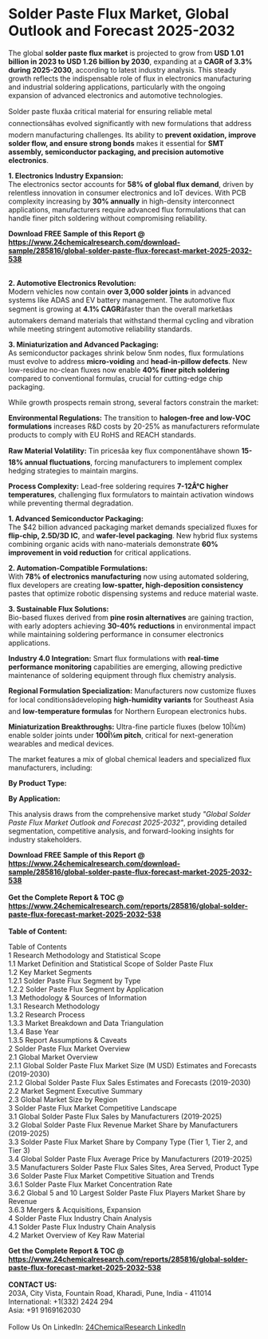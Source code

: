 <h1>Solder Paste Flux Market, Global Outlook and Forecast 2025-2032</h1><p>The global <strong>solder paste flux market</strong> is projected to grow from <strong>USD 1.01 billion in 2023 to USD 1.26 billion by 2030</strong>, expanding at a <strong>CAGR of 3.3% during 2025-2030</strong>, according to latest industry analysis. This steady growth reflects the indispensable role of flux in electronics manufacturing and industrial soldering applications, particularly with the ongoing expansion of advanced electronics and automotive technologies.</p><p>Solder paste fluxâa critical material for ensuring reliable metal connectionsâhas evolved significantly with new formulations that address modern manufacturing challenges. Its ability to <strong>prevent oxidation, improve solder flow, and ensure strong bonds</strong> makes it essential for <strong>SMT assembly, semiconductor packaging, and precision automotive electronics</strong>.</p><p><strong>1. Electronics Industry Expansion:</strong><br>
The electronics sector accounts for <strong>58% of global flux demand</strong>, driven by relentless innovation in consumer electronics and IoT devices. With PCB complexity increasing by <strong>30% annually</strong> in high-density interconnect applications, manufacturers require advanced flux formulations that can handle finer pitch soldering without compromising reliability.</p><div><b>Download FREE Sample of this Report @ 
            <a href="https://www.24chemicalresearch.com/download-sample/285816/global-solder-paste-flux-forecast-market-2025-2032-538">
            https://www.24chemicalresearch.com/download-sample/285816/global-solder-paste-flux-forecast-market-2025-2032-538</a></b></div><br><p><strong>2. Automotive Electronics Revolution:</strong><br>
Modern vehicles now contain <strong>over 3,000 solder joints</strong> in advanced systems like ADAS and EV battery management. The automotive flux segment is growing at <strong>4.1% CAGR</strong>âfaster than the overall marketâas automakers demand materials that withstand thermal cycling and vibration while meeting stringent automotive reliability standards.</p><p><strong>3. Miniaturization and Advanced Packaging:</strong><br>
As semiconductor packages shrink below 5nm nodes, flux formulations must evolve to address <strong>micro-voiding</strong> and <strong>head-in-pillow defects</strong>. New low-residue no-clean fluxes now enable <strong>40% finer pitch soldering</strong> compared to conventional formulas, crucial for cutting-edge chip packaging.</p><p>While growth prospects remain strong, several factors constrain the market:</p><p><strong>Environmental Regulations:</strong> The transition to <strong>halogen-free and low-VOC formulations</strong> increases R&amp;D costs by 20-25% as manufacturers reformulate products to comply with EU RoHS and REACH standards.</p><p><strong>Raw Material Volatility:</strong> Tin pricesâa key flux componentâhave shown <strong>15-18% annual fluctuations</strong>, forcing manufacturers to implement complex hedging strategies to maintain margins.</p><p><strong>Process Complexity:</strong> Lead-free soldering requires <strong>7-12Â°C higher temperatures</strong>, challenging flux formulators to maintain activation windows while preventing thermal degradation.</p><p><strong>1. Advanced Semiconductor Packaging:</strong><br>
The $42 billion advanced packaging market demands specialized fluxes for <strong>flip-chip, 2.5D/3D IC</strong>, and <strong>wafer-level packaging</strong>. New hybrid flux systems combining organic acids with nano-materials demonstrate <strong>60% improvement in void reduction</strong> for critical applications.</p><p><strong>2. Automation-Compatible Formulations:</strong><br>
With <strong>78% of electronics manufacturing</strong> now using automated soldering, flux developers are creating <strong>low-spatter, high-deposition consistency</strong> pastes that optimize robotic dispensing systems and reduce material waste.</p><p><strong>3. Sustainable Flux Solutions:</strong><br>
Bio-based fluxes derived from <strong>pine rosin alternatives</strong> are gaining traction, with early adopters achieving <strong>30-40% reductions</strong> in environmental impact while maintaining soldering performance in consumer electronics applications.</p><p><strong>Industry 4.0 Integration:</strong> Smart flux formulations with <strong>real-time performance monitoring</strong> capabilities are emerging, allowing predictive maintenance of soldering equipment through flux chemistry analysis.</p><p><strong>Regional Formulation Specialization:</strong> Manufacturers now customize fluxes for local conditionsâdeveloping <strong>high-humidity variants</strong> for Southeast Asia and <strong>low-temperature formulas</strong> for Northern European electronics hubs.</p><p><strong>Miniaturization Breakthroughs:</strong> Ultra-fine particle fluxes (below 10Î¼m) enable solder joints under <strong>100Î¼m pitch</strong>, critical for next-generation wearables and medical devices.</p><p>The market features a mix of global chemical leaders and specialized flux manufacturers, including:</p><p><strong>By Product Type:</strong></p><p><strong>By Application:</strong></p><p>This analysis draws from the comprehensive market study <em>"Global Solder Paste Flux Market Outlook and Forecast 2025-2032"</em>, providing detailed segmentation, competitive analysis, and forward-looking insights for industry stakeholders.</p><div><b>Download FREE Sample of this Report @ 
            <a href="https://www.24chemicalresearch.com/download-sample/285816/global-solder-paste-flux-forecast-market-2025-2032-538">
            https://www.24chemicalresearch.com/download-sample/285816/global-solder-paste-flux-forecast-market-2025-2032-538</a></b></div><br><div><b>Get the Complete Report & TOC @ 
            <a href="https://www.24chemicalresearch.com/reports/285816/global-solder-paste-flux-forecast-market-2025-2032-538">
            https://www.24chemicalresearch.com/reports/285816/global-solder-paste-flux-forecast-market-2025-2032-538</a></b></div><br>
            <b>Table of Content:</b><p>Table of Contents<br />
1 Research Methodology and Statistical Scope<br />
1.1 Market Definition and Statistical Scope of Solder Paste Flux<br />
1.2 Key Market Segments<br />
1.2.1 Solder Paste Flux Segment by Type<br />
1.2.2 Solder Paste Flux Segment by Application<br />
1.3 Methodology & Sources of Information<br />
1.3.1 Research Methodology<br />
1.3.2 Research Process<br />
1.3.3 Market Breakdown and Data Triangulation<br />
1.3.4 Base Year<br />
1.3.5 Report Assumptions & Caveats<br />
2 Solder Paste Flux Market Overview<br />
2.1 Global Market Overview<br />
2.1.1 Global Solder Paste Flux Market Size (M USD) Estimates and Forecasts (2019-2030)<br />
2.1.2 Global Solder Paste Flux Sales Estimates and Forecasts (2019-2030)<br />
2.2 Market Segment Executive Summary<br />
2.3 Global Market Size by Region<br />
3 Solder Paste Flux Market Competitive Landscape<br />
3.1 Global Solder Paste Flux Sales by Manufacturers (2019-2025)<br />
3.2 Global Solder Paste Flux Revenue Market Share by Manufacturers (2019-2025)<br />
3.3 Solder Paste Flux Market Share by Company Type (Tier 1, Tier 2, and Tier 3)<br />
3.4 Global Solder Paste Flux Average Price by Manufacturers (2019-2025)<br />
3.5 Manufacturers Solder Paste Flux Sales Sites, Area Served, Product Type<br />
3.6 Solder Paste Flux Market Competitive Situation and Trends<br />
3.6.1 Solder Paste Flux Market Concentration Rate<br />
3.6.2 Global 5 and 10 Largest Solder Paste Flux Players Market Share by Revenue<br />
3.6.3 Mergers & Acquisitions, Expansion<br />
4 Solder Paste Flux Industry Chain Analysis<br />
4.1 Solder Paste Flux Industry Chain Analysis<br />
4.2 Market Overview of Key Raw Material</p><div><b>Get the Complete Report & TOC @ 
            <a href="https://www.24chemicalresearch.com/reports/285816/global-solder-paste-flux-forecast-market-2025-2032-538">
            https://www.24chemicalresearch.com/reports/285816/global-solder-paste-flux-forecast-market-2025-2032-538</a></b></div><br><b>CONTACT US:</b><br>
            203A, City Vista, Fountain Road, Kharadi, Pune, India - 411014<br>
            International: +1(332) 2424 294<br>
            Asia: +91 9169162030 <br><br>
            Follow Us On LinkedIn: <a href="https://www.linkedin.com/company/24chemicalresearch/">24ChemicalResearch LinkedIn</a>